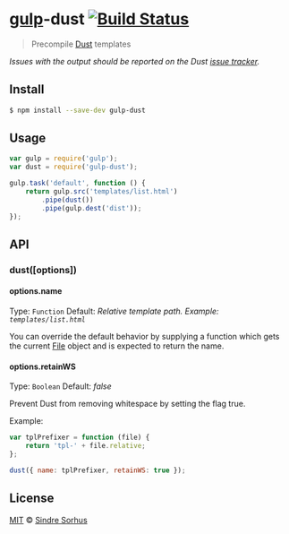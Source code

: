 # [gulp](http://gulpjs.com)-dust [![Build Status](https://travis-ci.org/sindresorhus/gulp-dust.svg?branch=master)](https://travis-ci.org/sindresorhus/gulp-dust)

> Precompile [Dust](https://github.com/linkedin/dustjs) templates

*Issues with the output should be reported on the Dust [issue tracker](https://github.com/linkedin/dustjs/issues).*


## Install

```bash
$ npm install --save-dev gulp-dust
```


## Usage

```js
var gulp = require('gulp');
var dust = require('gulp-dust');

gulp.task('default', function () {
	return gulp.src('templates/list.html')
		.pipe(dust())
		.pipe(gulp.dest('dist'));
});
```


## API

### dust([options])

#### options.name

Type: `Function`
Default: *Relative template path. Example: `templates/list.html`*

You can override the default behavior by supplying a function which gets the current [File](https://github.com/wearefractal/vinyl#constructoroptions) object and is expected to return the name.

#### options.retainWS

Type: `Boolean`
Default: *false*

Prevent Dust from removing whitespace by setting the flag true.

Example:

```js
var tplPrefixer = function (file) {
	return 'tpl-' + file.relative;
};

dust({ name: tplPrefixer, retainWS: true });
```


## License

[MIT](http://opensource.org/licenses/MIT) © [Sindre Sorhus](http://sindresorhus.com)
